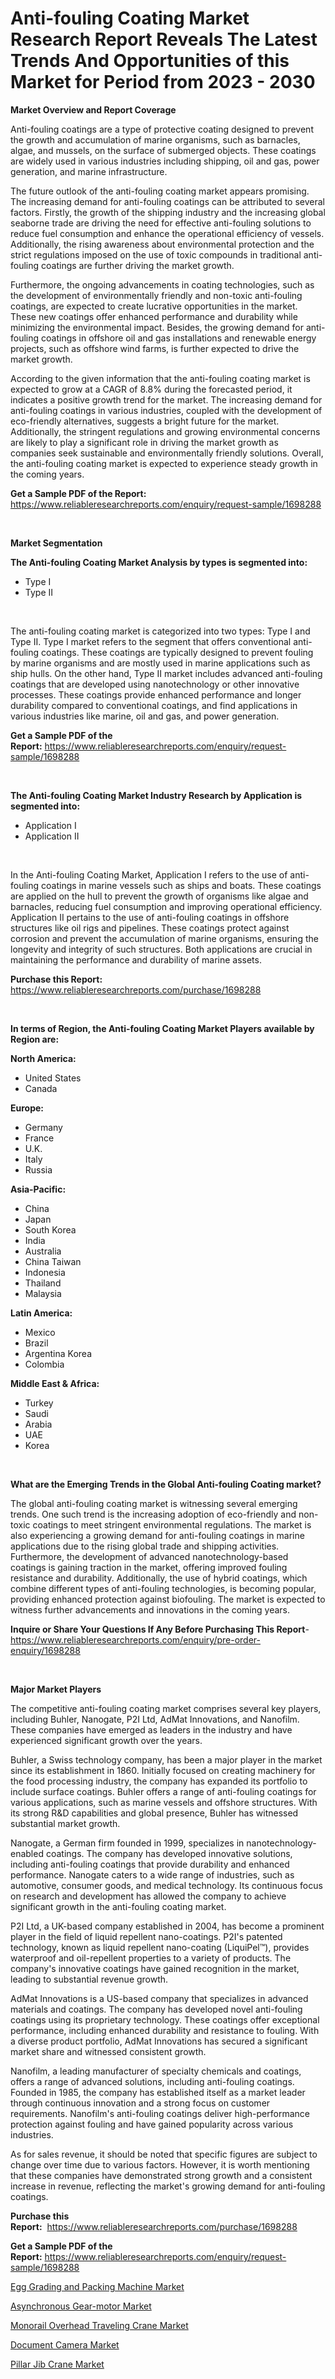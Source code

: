<p><h1>Anti-fouling Coating Market Research Report Reveals The Latest Trends And Opportunities of this Market for Period from 2023 - 2030</h1></p><p><strong>Market Overview and Report Coverage</strong></p>
<p><p>Anti-fouling coatings are a type of protective coating designed to prevent the growth and accumulation of marine organisms, such as barnacles, algae, and mussels, on the surface of submerged objects. These coatings are widely used in various industries including shipping, oil and gas, power generation, and marine infrastructure.</p><p>The future outlook of the anti-fouling coating market appears promising. The increasing demand for anti-fouling coatings can be attributed to several factors. Firstly, the growth of the shipping industry and the increasing global seaborne trade are driving the need for effective anti-fouling solutions to reduce fuel consumption and enhance the operational efficiency of vessels. Additionally, the rising awareness about environmental protection and the strict regulations imposed on the use of toxic compounds in traditional anti-fouling coatings are further driving the market growth.</p><p>Furthermore, the ongoing advancements in coating technologies, such as the development of environmentally friendly and non-toxic anti-fouling coatings, are expected to create lucrative opportunities in the market. These new coatings offer enhanced performance and durability while minimizing the environmental impact. Besides, the growing demand for anti-fouling coatings in offshore oil and gas installations and renewable energy projects, such as offshore wind farms, is further expected to drive the market growth.</p><p>According to the given information that the anti-fouling coating market is expected to grow at a CAGR of 8.8% during the forecasted period, it indicates a positive growth trend for the market. The increasing demand for anti-fouling coatings in various industries, coupled with the development of eco-friendly alternatives, suggests a bright future for the market. Additionally, the stringent regulations and growing environmental concerns are likely to play a significant role in driving the market growth as companies seek sustainable and environmentally friendly solutions. Overall, the anti-fouling coating market is expected to experience steady growth in the coming years.</p></p>
<p><strong>Get a Sample PDF of the Report:</strong> <a href="https://www.reliableresearchreports.com/enquiry/request-sample/1698288">https://www.reliableresearchreports.com/enquiry/request-sample/1698288</a></p>
<p>&nbsp;</p>
<p><strong>Market Segmentation</strong></p>
<p><strong>The Anti-fouling Coating Market Analysis by types is segmented into:</strong></p>
<p><ul><li>Type I</li><li>Type II</li></ul></p>
<p>&nbsp;</p>
<p><p>The anti-fouling coating market is categorized into two types: Type I and Type II. Type I market refers to the segment that offers conventional anti-fouling coatings. These coatings are typically designed to prevent fouling by marine organisms and are mostly used in marine applications such as ship hulls. On the other hand, Type II market includes advanced anti-fouling coatings that are developed using nanotechnology or other innovative processes. These coatings provide enhanced performance and longer durability compared to conventional coatings, and find applications in various industries like marine, oil and gas, and power generation.</p></p>
<p><strong>Get a Sample PDF of the Report:</strong>&nbsp;<a href="https://www.reliableresearchreports.com/enquiry/request-sample/1698288">https://www.reliableresearchreports.com/enquiry/request-sample/1698288</a></p>
<p>&nbsp;</p>
<p><strong>The Anti-fouling Coating Market Industry Research by Application is segmented into:</strong></p>
<p><ul><li>Application I</li><li>Application II</li></ul></p>
<p>&nbsp;</p>
<p><p>In the Anti-fouling Coating Market, Application I refers to the use of anti-fouling coatings in marine vessels such as ships and boats. These coatings are applied on the hull to prevent the growth of organisms like algae and barnacles, reducing fuel consumption and improving operational efficiency. Application II pertains to the use of anti-fouling coatings in offshore structures like oil rigs and pipelines. These coatings protect against corrosion and prevent the accumulation of marine organisms, ensuring the longevity and integrity of such structures. Both applications are crucial in maintaining the performance and durability of marine assets.</p></p>
<p><strong>Purchase this Report:</strong>&nbsp; <a href="https://www.reliableresearchreports.com/purchase/1698288">https://www.reliableresearchreports.com/purchase/1698288</a></p>
<p>&nbsp;</p>
<p><strong>In terms of Region, the Anti-fouling Coating Market Players available by Region are:</strong></p>
<p>
    <p> <strong> North America: </strong>
        <ul>
            <li>United States</li>
            <li>Canada</li>
        </ul>
        </p> 
    <p> <strong> Europe: </strong>
        <ul>
            <li>Germany</li>
            <li>France</li>
            <li>U.K.</li>
            <li>Italy</li>
            <li>Russia</li>
        </ul>
        </p> 
    <p> <strong> Asia-Pacific: </strong>
        <ul>
            <li>China</li>
            <li>Japan</li>
            <li>South Korea</li>
            <li>India</li>
            <li>Australia</li>
            <li>China Taiwan</li>
            <li>Indonesia</li>
            <li>Thailand</li>
            <li>Malaysia</li>
        </ul>
        </p> 
    <p> <strong> Latin America: </strong>
        <ul>
            <li>Mexico</li>
            <li>Brazil</li>
            <li>Argentina Korea</li>
            <li>Colombia</li>
        </ul>
        </p> 
    <p> <strong> Middle East & Africa: </strong>
        <ul>
            <li>Turkey</li>
            <li>Saudi</li>
            <li>Arabia</li>
            <li>UAE</li>
            <li>Korea</li>
        </ul>
    </p>
    </p>
<p>&nbsp;</p>
<p><strong>What are the Emerging Trends in the Global Anti-fouling Coating market?</strong></p>
<p><p>The global anti-fouling coating market is witnessing several emerging trends. One such trend is the increasing adoption of eco-friendly and non-toxic coatings to meet stringent environmental regulations. The market is also experiencing a growing demand for anti-fouling coatings in marine applications due to the rising global trade and shipping activities. Furthermore, the development of advanced nanotechnology-based coatings is gaining traction in the market, offering improved fouling resistance and durability. Additionally, the use of hybrid coatings, which combine different types of anti-fouling technologies, is becoming popular, providing enhanced protection against biofouling. The market is expected to witness further advancements and innovations in the coming years.</p></p>
<p><strong>Inquire or Share Your Questions If Any Before Purchasing This Report</strong>- <a href="https://www.reliableresearchreports.com/enquiry/pre-order-enquiry/1698288">https://www.reliableresearchreports.com/enquiry/pre-order-enquiry/1698288</a></p>
<p>&nbsp;</p>
<p><strong>Major Market Players</strong></p>
<p><p>The competitive anti-fouling coating market comprises several key players, including Buhler, Nanogate, P2I Ltd, AdMat Innovations, and Nanofilm. These companies have emerged as leaders in the industry and have experienced significant growth over the years.</p><p>Buhler, a Swiss technology company, has been a major player in the market since its establishment in 1860. Initially focused on creating machinery for the food processing industry, the company has expanded its portfolio to include surface coatings. Buhler offers a range of anti-fouling coatings for various applications, such as marine vessels and offshore structures. With its strong R&D capabilities and global presence, Buhler has witnessed substantial market growth.</p><p>Nanogate, a German firm founded in 1999, specializes in nanotechnology-enabled coatings. The company has developed innovative solutions, including anti-fouling coatings that provide durability and enhanced performance. Nanogate caters to a wide range of industries, such as automotive, consumer goods, and medical technology. Its continuous focus on research and development has allowed the company to achieve significant growth in the anti-fouling coating market.</p><p>P2I Ltd, a UK-based company established in 2004, has become a prominent player in the field of liquid repellent nano-coatings. P2I's patented technology, known as liquid repellent nano-coating (LiquiPel™), provides waterproof and oil-repellent properties to a variety of products. The company's innovative coatings have gained recognition in the market, leading to substantial revenue growth.</p><p>AdMat Innovations is a US-based company that specializes in advanced materials and coatings. The company has developed novel anti-fouling coatings using its proprietary technology. These coatings offer exceptional performance, including enhanced durability and resistance to fouling. With a diverse product portfolio, AdMat Innovations has secured a significant market share and witnessed consistent growth.</p><p>Nanofilm, a leading manufacturer of specialty chemicals and coatings, offers a range of advanced solutions, including anti-fouling coatings. Founded in 1985, the company has established itself as a market leader through continuous innovation and a strong focus on customer requirements. Nanofilm's anti-fouling coatings deliver high-performance protection against fouling and have gained popularity across various industries.</p><p>As for sales revenue, it should be noted that specific figures are subject to change over time due to various factors. However, it is worth mentioning that these companies have demonstrated strong growth and a consistent increase in revenue, reflecting the market's growing demand for anti-fouling coatings.</p></p>
<p><strong>Purchase this Report:</strong>&nbsp;&nbsp;<a href="https://www.reliableresearchreports.com/purchase/1698288">https://www.reliableresearchreports.com/purchase/1698288</a></p>
<p></p>
<p><strong>Get a Sample PDF of the Report:</strong>&nbsp;<a href="https://www.reliableresearchreports.com/enquiry/request-sample/1698288">https://www.reliableresearchreports.com/enquiry/request-sample/1698288</a></p>
<p><p><a href="https://medium.com/@bulk.cream.roll/egg-grading-and-packing-machine-market-size-growth-forecast-2023-2030-5b29c34ed47a">Egg Grading and Packing Machine Market</a></p><p><a href="https://www.linkedin.com/pulse/asynchronous-gear-motor-market-size-share-global-analysis/">Asynchronous Gear-motor Market</a></p><p><a href="https://www.linkedin.com/pulse/decoding-monorail-overhead-traveling-crane-market-deep-dive/">Monorail Overhead Traveling Crane Market</a></p><p><a href="https://medium.com/@cite.teach.super/document-camera-market-size-growth-forecast-2023-2030-ca1b2c021fc4">Document Camera Market</a></p><p><a href="https://www.linkedin.com/pulse/pillar-jib-crane-market-challenges-opportunities-growth/">Pillar Jib Crane Market</a></p></p>